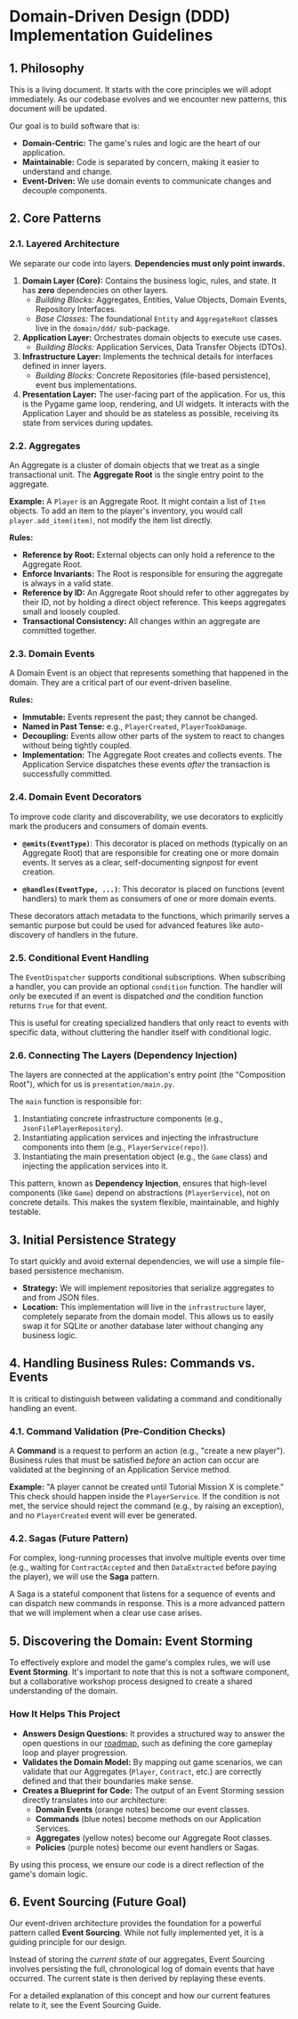 # Domain-Driven Design (DDD) Implementation Guidelines

## 1. Philosophy

This is a living document. It starts with the core principles we will adopt immediately. As our codebase evolves and we encounter new patterns, this document will be updated.

Our goal is to build software that is:
- **Domain-Centric:** The game's rules and logic are the heart of our application.
- **Maintainable:** Code is separated by concern, making it easier to understand and change.
- **Event-Driven:** We use domain events to communicate changes and decouple components.

## 2. Core Patterns

### 2.1. Layered Architecture

We separate our code into layers. **Dependencies must only point inwards.**

1.  **Domain Layer (Core):** Contains the business logic, rules, and state. It has **zero** dependencies on other layers.
    -   *Building Blocks:* Aggregates, Entities, Value Objects, Domain Events, Repository Interfaces.
    -   *Base Classes:* The foundational `Entity` and `AggregateRoot` classes live in the `domain/ddd/` sub-package.
2.  **Application Layer:** Orchestrates domain objects to execute use cases.
    -   *Building Blocks:* Application Services, Data Transfer Objects (DTOs).
3.  **Infrastructure Layer:** Implements the technical details for interfaces defined in inner layers.
    -   *Building Blocks:* Concrete Repositories (file-based persistence), event bus implementations.
4.  **Presentation Layer:** The user-facing part of the application. For us, this is the Pygame game loop, rendering, and UI widgets. It interacts with the Application Layer and should be as stateless as possible, receiving its state from services during updates.

### 2.2. Aggregates

An Aggregate is a cluster of domain objects that we treat as a single transactional unit. The **Aggregate Root** is the single entry point to the aggregate.

**Example:** A `Player` is an Aggregate Root. It might contain a list of `Item` objects. To add an item to the player's inventory, you would call `player.add_item(item)`, not modify the item list directly.

**Rules:**
- **Reference by Root:** External objects can only hold a reference to the Aggregate Root.
- **Enforce Invariants:** The Root is responsible for ensuring the aggregate is always in a valid state.
- **Reference by ID:** An Aggregate Root should refer to other aggregates by their ID, not by holding a direct object reference. This keeps aggregates small and loosely coupled.
- **Transactional Consistency:** All changes within an aggregate are committed together.

### 2.3. Domain Events

A Domain Event is an object that represents something that happened in the domain. They are a critical part of our event-driven baseline.

**Rules:**
- **Immutable:** Events represent the past; they cannot be changed.
- **Named in Past Tense:** e.g., `PlayerCreated`, `PlayerTookDamage`.
- **Decoupling:** Events allow other parts of the system to react to changes without being tightly coupled.
- **Implementation:** The Aggregate Root creates and collects events. The Application Service dispatches these events *after* the transaction is successfully committed.

### 2.4. Domain Event Decorators

To improve code clarity and discoverability, we use decorators to explicitly mark the producers and consumers of domain events.

-   **`@emits(EventType)`**: This decorator is placed on methods (typically on an Aggregate Root) that are responsible for creating one or more domain events. It serves as a clear, self-documenting signpost for event creation.

-   **`@handles(EventType, ...)`**: This decorator is placed on functions (event handlers) to mark them as consumers of one or more domain events.

These decorators attach metadata to the functions, which primarily serves a semantic purpose but could be used for advanced features like auto-discovery of handlers in the future.

### 2.5. Conditional Event Handling

The `EventDispatcher` supports conditional subscriptions. When subscribing a handler, you can provide an optional `condition` function. The handler will only be executed if an event is dispatched *and* the condition function returns `True` for that event.

This is useful for creating specialized handlers that only react to events with specific data, without cluttering the handler itself with conditional logic.

### 2.6. Connecting The Layers (Dependency Injection)

The layers are connected at the application's entry point (the "Composition Root"), which for us is `presentation/main.py`.

The `main` function is responsible for:
1.  Instantiating concrete infrastructure components (e.g., `JsonFilePlayerRepository`).
2.  Instantiating application services and injecting the infrastructure components into them (e.g., `PlayerService(repo)`).
3.  Instantiating the main presentation object (e.g., the `Game` class) and injecting the application services into it.

This pattern, known as **Dependency Injection**, ensures that high-level components (like `Game`) depend on abstractions (`PlayerService`), not on concrete details. This makes the system flexible, maintainable, and highly testable.

## 3. Initial Persistence Strategy

To start quickly and avoid external dependencies, we will use a simple file-based persistence mechanism.

- **Strategy:** We will implement repositories that serialize aggregates to and from JSON files.
- **Location:** This implementation will live in the `infrastructure` layer, completely separate from the domain model. This allows us to easily swap it for SQLite or another database later without changing any business logic.

## 4. Handling Business Rules: Commands vs. Events

It is critical to distinguish between validating a command and conditionally handling an event.

### 4.1. Command Validation (Pre-Condition Checks)

A **Command** is a request to perform an action (e.g., "create a new player"). Business rules that must be satisfied *before* an action can occur are validated at the beginning of an Application Service method.

**Example:** "A player cannot be created until Tutorial Mission X is complete." This check should happen inside the `PlayerService`. If the condition is not met, the service should reject the command (e.g., by raising an exception), and no `PlayerCreated` event will ever be generated.

### 4.2. Sagas (Future Pattern)

For complex, long-running processes that involve multiple events over time (e.g., waiting for `ContractAccepted` and then `DataExtracted` before paying the player), we will use the **Saga** pattern.

A Saga is a stateful component that listens for a sequence of events and can dispatch new commands in response. This is a more advanced pattern that we will implement when a clear use case arises.

## 5. Discovering the Domain: Event Storming

To effectively explore and model the game's complex rules, we will use **Event Storming**. It's important to note that this is not a software component, but a collaborative workshop process designed to create a shared understanding of the domain.

### How It Helps This Project

-   **Answers Design Questions:** It provides a structured way to answer the open questions in our [roadmap](./roadmap.md), such as defining the core gameplay loop and player progression.
-   **Validates the Domain Model:** By mapping out game scenarios, we can validate that our Aggregates (`Player`, `Contract`, etc.) are correctly defined and that their boundaries make sense.
-   **Creates a Blueprint for Code:** The output of an Event Storming session directly translates into our architecture:
    -   **Domain Events** (orange notes) become our event classes.
    -   **Commands** (blue notes) become methods on our Application Services.
    -   **Aggregates** (yellow notes) become our Aggregate Root classes.
    -   **Policies** (purple notes) become our event handlers or Sagas.

By using this process, we ensure our code is a direct reflection of the game's domain logic.

## 6. Event Sourcing (Future Goal)

Our event-driven architecture provides the foundation for a powerful pattern called **Event Sourcing**. While not fully implemented yet, it is a guiding principle for our design.

Instead of storing the *current state* of our aggregates, Event Sourcing involves persisting the full, chronological log of domain events that have occurred. The current state is then derived by replaying these events.

For a detailed explanation of this concept and how our current features relate to it, see the Event Sourcing Guide.
